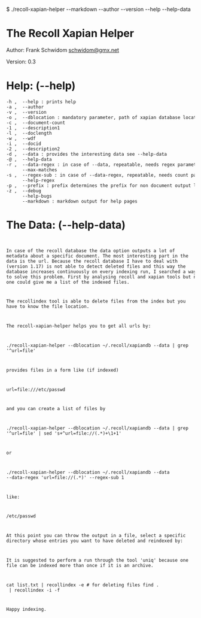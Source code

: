 $ ./recoll-xapian-helper --markdown --author --version --help --help-data

# The Recoll Xapian Helper

Author: Frank Schwidom <schwidom@gmx.net>

Version: 0.3

# Help: (--help)
<div><code><pre>
-h ,  --help : prints help
-a ,  --author
-v ,  --version
-o ,  --dblocation : mandatory parameter, path of xapian database location (directory) 
-c ,  --document-count
-1 ,  --description1
-l ,  --doclength
-w ,  --wdf
-i ,  --docid
-2 ,  --description2
-d ,  --data : provides the interesting data see --help-data
-@ ,  --help-data
-r ,  --data-regex : in case of --data, repeatable, needs regex parameter, filters data output, see --help-regex
      --max-matches
-s ,  --regex-sub : in case of --data-regex, repeatable, needs count parameter, chooses the sub expression, see --help-regex
      --help-regex
-p ,  --prefix : prefix determines the prefix for non document output lines, default ""
-z ,  --debug
      --help-bugs
      --markdown : markdown output for help pages
</pre></code></div>

# The Data: (--help-data)
<div><code><pre>

 In case of the recoll database the data option outputs a lot of 
 metadata about a specific document. The most interesting part in the
 data is the url. Because the recoll database I have to deal with 
 (version 1.17) is not able to detect deleted files and this way 
 the database increases continuously on every indexing run, I searched
 a way to solve this problem. First by analysing recoll and xapian
 tools but no one could give me a list of the indexed files. 

 The recollindex tool is able to delete files from the index but
 you have to know the file location. 

 The recoll-xapian-helper helps you to get all urls
 by:

  ./recoll-xapian-helper --dblocation ~/.recoll/xapiandb --data |
   grep '^url=file'

 provides files in a form like (if indexed)

  url=file:///etc/passwd

 and you can create a list of files by 

  ./recoll-xapian-helper --dblocation ~/.recoll/xapiandb --data |
   grep '^url=file' | sed 's+^url=file://\(.*\)+\1+1'

 or 
 
  ./recoll-xapian-helper --dblocation ~/.recoll/xapiandb --data --data-regex 'url=file://(.*)' --regex-sub 1

 like:

  /etc/passwd

 At this point you can throw the output in a file, select a specific
 directory whose entries you want to have deleted and reindexed by:

 It is suggested to perform a run through the tool 'uniq' because one file
 can be indexed more than once if it is an archive.

 cat list.txt | recollindex -e # for deleting files
 find . <specific directory> | recollindex -i -f


 Happy indexing.


</pre></code></div>
